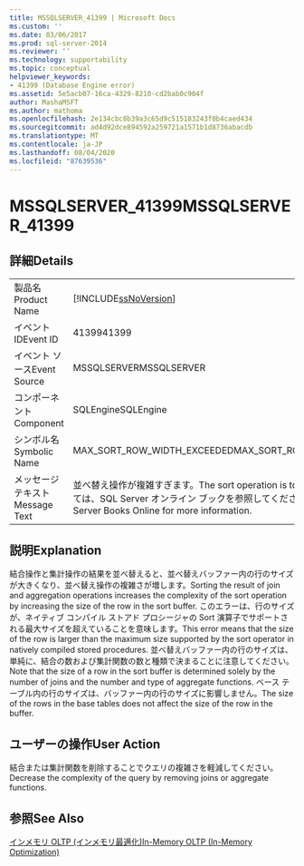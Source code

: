 ```yaml
---
title: MSSQLSERVER_41399 | Microsoft Docs
ms.custom: ''
ms.date: 03/06/2017
ms.prod: sql-server-2014
ms.reviewer: ''
ms.technology: supportability
ms.topic: conceptual
helpviewer_keywords:
- 41399 (Database Engine error)
ms.assetid: 5e5acb07-16ca-4329-8210-cd2bab0c904f
author: MashaMSFT
ms.author: mathoma
ms.openlocfilehash: 2e134cbc8b39a3c65d9c515183243f0b4caed434
ms.sourcegitcommit: ad4d92dce894592a259721a1571b1d8736abacdb
ms.translationtype: MT
ms.contentlocale: ja-JP
ms.lasthandoff: 08/04/2020
ms.locfileid: "87639536"
---
```

# <a name="mssqlserver_41399"></a><span data-ttu-id="8a0b9-102">MSSQLSERVER_41399</span><span class="sxs-lookup"><span data-stu-id="8a0b9-102">MSSQLSERVER_41399</span></span>
    
## <a name="details"></a><span data-ttu-id="8a0b9-103">詳細</span><span class="sxs-lookup"><span data-stu-id="8a0b9-103">Details</span></span>  
  
|||  
|-|-|  
|<span data-ttu-id="8a0b9-104">製品名</span><span class="sxs-lookup"><span data-stu-id="8a0b9-104">Product Name</span></span>|[!INCLUDE[ssNoVersion](../../includes/ssnoversion-md.md)]|  
|<span data-ttu-id="8a0b9-105">イベント ID</span><span class="sxs-lookup"><span data-stu-id="8a0b9-105">Event ID</span></span>|<span data-ttu-id="8a0b9-106">41399</span><span class="sxs-lookup"><span data-stu-id="8a0b9-106">41399</span></span>|  
|<span data-ttu-id="8a0b9-107">イベント ソース</span><span class="sxs-lookup"><span data-stu-id="8a0b9-107">Event Source</span></span>|<span data-ttu-id="8a0b9-108">MSSQLSERVER</span><span class="sxs-lookup"><span data-stu-id="8a0b9-108">MSSQLSERVER</span></span>|  
|<span data-ttu-id="8a0b9-109">コンポーネント</span><span class="sxs-lookup"><span data-stu-id="8a0b9-109">Component</span></span>|<span data-ttu-id="8a0b9-110">SQLEngine</span><span class="sxs-lookup"><span data-stu-id="8a0b9-110">SQLEngine</span></span>|  
|<span data-ttu-id="8a0b9-111">シンボル名</span><span class="sxs-lookup"><span data-stu-id="8a0b9-111">Symbolic Name</span></span>|<span data-ttu-id="8a0b9-112">MAX_SORT_ROW_WIDTH_EXCEEDED</span><span class="sxs-lookup"><span data-stu-id="8a0b9-112">MAX_SORT_ROW_WIDTH_EXCEEDED</span></span>|  
|<span data-ttu-id="8a0b9-113">メッセージ テキスト</span><span class="sxs-lookup"><span data-stu-id="8a0b9-113">Message Text</span></span>|<span data-ttu-id="8a0b9-114">並べ替え操作が複雑すぎます。</span><span class="sxs-lookup"><span data-stu-id="8a0b9-114">The sort operation is too complex.</span></span> <span data-ttu-id="8a0b9-115">詳細については、SQL Server オンライン ブックを参照してください。</span><span class="sxs-lookup"><span data-stu-id="8a0b9-115">Consult SQL Server Books Online for more information.</span></span>|  
  
## <a name="explanation"></a><span data-ttu-id="8a0b9-116">説明</span><span class="sxs-lookup"><span data-stu-id="8a0b9-116">Explanation</span></span>  
 <span data-ttu-id="8a0b9-117">結合操作と集計操作の結果を並べ替えると、並べ替えバッファー内の行のサイズが大きくなり、並べ替え操作の複雑さが増します。</span><span class="sxs-lookup"><span data-stu-id="8a0b9-117">Sorting the result of join and aggregation operations increases the complexity of the sort operation by increasing the size of the row in the sort buffer.</span></span> <span data-ttu-id="8a0b9-118">このエラーは、行のサイズが、ネイティブ コンパイル ストアド プロシージャの Sort 演算子でサポートされる最大サイズを超えていることを意味します。</span><span class="sxs-lookup"><span data-stu-id="8a0b9-118">This error means that the size of the row is larger than the maximum size supported by the sort operator in natively compiled stored procedures.</span></span> <span data-ttu-id="8a0b9-119">並べ替えバッファー内の行のサイズは、単純に、結合の数および集計関数の数と種類で決まることに注意してください。</span><span class="sxs-lookup"><span data-stu-id="8a0b9-119">Note that the size of a row in the sort buffer is determined solely by the number of joins and the number and type of aggregate functions.</span></span> <span data-ttu-id="8a0b9-120">ベース テーブル内の行のサイズは、バッファー内の行のサイズに影響しません。</span><span class="sxs-lookup"><span data-stu-id="8a0b9-120">The size of the rows in the base tables does not affect the size of the row in the buffer.</span></span>  
  
## <a name="user-action"></a><span data-ttu-id="8a0b9-121">ユーザーの操作</span><span class="sxs-lookup"><span data-stu-id="8a0b9-121">User Action</span></span>  
 <span data-ttu-id="8a0b9-122">結合または集計関数を削除することでクエリの複雑さを軽減してください。</span><span class="sxs-lookup"><span data-stu-id="8a0b9-122">Decrease the complexity of the query by removing joins or aggregate functions.</span></span>  
  
## <a name="see-also"></a><span data-ttu-id="8a0b9-123">参照</span><span class="sxs-lookup"><span data-stu-id="8a0b9-123">See Also</span></span>  
 [<span data-ttu-id="8a0b9-124">インメモリ OLTP &#40;インメモリ最適化&#41;</span><span class="sxs-lookup"><span data-stu-id="8a0b9-124">In-Memory OLTP &#40;In-Memory Optimization&#41;</span></span>](../in-memory-oltp/in-memory-oltp-in-memory-optimization.md)  
  
  

